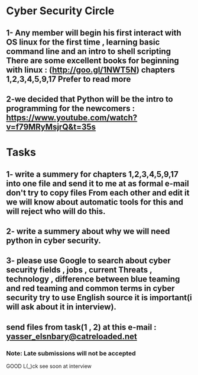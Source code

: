 # Cyber Security Circle
## 1- Any member will begin his first interact with OS linux for the first time , learning basic command line and an intro to shell scripting There are some excellent books for beginning with linux : (http://goo.gl/1NWT5N) chapters 1,2,3,4,5,9,17 Prefer to read more

## 2-we decided that Python will be the intro to programming for the newcomers : https://www.youtube.com/watch?v=f79MRyMsjrQ&t=35s

# Tasks
## 1- write a summery for chapters 1,2,3,4,5,9,17 into one file and send it to me at as formal e-mail don't try to copy files From each other and edit it we will know about automatic tools for this and will reject who will do this.
## 2- write a summery about why we will need python in cyber security.
## 3- please use Google to search about cyber security fields , jobs , current Threats , technology , difference between blue teaming and red teaming and common terms in cyber security try to use English source it is important(**i will ask about it in interview**).
## send files from task(1 , 2) at this e-mail : yasser_elsnbary@catreloaded.net
### Note: Late submissions will not be accepted
GOOD L(_)ck
see soon at interview


